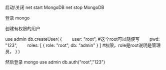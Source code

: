 　

启动\关闭
net start MongoDB
net stop MongoDB

登录
mongo

创建有权限的用户

use admin
db.createUser(
{ 
　　user: "root", #这个root可以随便写
　　pwd: "123", 
　　roles: [ { role: "root", db: "admin" } ] #权限，role是root说明是管理员，
}
)

然后登录
mongo
use admin
db.auth("root","123")